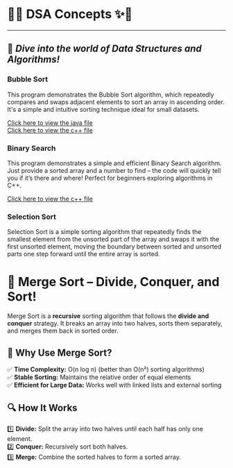 # 🌟✨ **DSA Concepts** ✨🌟
---
🧠 *Dive into the world of Data Structures and Algorithms!*
---

### Bubble Sort

This program demonstrates the Bubble Sort algorithm, which repeatedly compares and swaps adjacent elements to sort an array in ascending order. It's a simple and intuitive sorting technique ideal for small datasets.

[Click here to view the java file](bubble_sort.java)
</br>
[Click here to view the c++ file](bubble_sort.cpp)

### Binary Search

This program demonstrates a simple and efficient Binary Search algorithm. Just provide a sorted array and a number to find – the code will quickly tell you if it’s there and where! Perfect for beginners exploring algorithms in C++.

[Click here to view the c++ file](binary_search.cpp)

### Selection Sort

Selection Sort is a simple sorting algorithm that repeatedly finds the smallest element from the unsorted part of the array and swaps it with the first unsorted element, moving the boundary between sorted and unsorted parts one step forward until the entire array is sorted.

# 🚀 Merge Sort – Divide, Conquer, and Sort!

Merge Sort is a **recursive** sorting algorithm that follows the **divide and conquer** strategy. It breaks an array into two halves, sorts them separately, and merges them back in sorted order.  

## 🌟 Why Use Merge Sort?
✅ **Time Complexity:** O(n log n) (better than O(n²) sorting algorithms)  
✅ **Stable Sorting:** Maintains the relative order of equal elements  
✅ **Efficient for Large Data:** Works well with linked lists and external sorting  

## 🔍 How It Works
1️⃣ **Divide:** Split the array into two halves until each half has only one element.  
2️⃣ **Conquer:** Recursively sort both halves.  
3️⃣ **Merge:** Combine the sorted halves to form a sorted array.  
